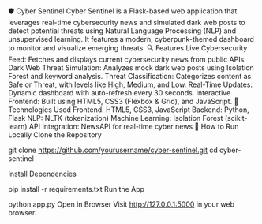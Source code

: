 🛡️ Cyber Sentinel
Cyber Sentinel is a Flask-based web application that leverages real-time cybersecurity news and simulated dark web posts to detect potential threats using Natural Language Processing (NLP) and unsupervised learning. It features a modern, cyberpunk-themed dashboard to monitor and visualize emerging threats.
🔍 Features
Live Cybersecurity Feed: Fetches and displays current cybersecurity news from public APIs.
Dark Web Threat Simulation: Analyzes mock dark web posts using Isolation Forest and keyword analysis.
Threat Classification: Categorizes content as Safe or Threat, with levels like High, Medium, and Low.
Real-Time Updates: Dynamic dashboard with auto-refresh every 30 seconds.
Interactive Frontend: Built using HTML5, CSS3 (Flexbox & Grid), and JavaScript.
🧠 Technologies Used
Frontend: HTML5, CSS3, JavaScript
Backend: Python, Flask
NLP: NLTK (tokenization)
Machine Learning: Isolation Forest (scikit-learn)
API Integration: NewsAPI for real-time cyber news
🚀 How to Run Locally
Clone the Repository


git clone https://github.com/yourusername/cyber-sentinel.git
cd cyber-sentinel

Install Dependencies

pip install -r requirements.txt
Run the App

python app.py
Open in Browser
Visit http://127.0.0.1:5000 in your web browser.


